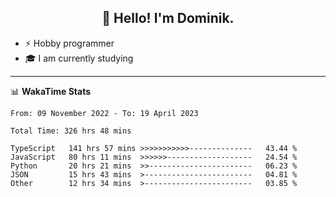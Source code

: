 <h2 align="center">👋 Hello! I'm Dominik.</h2>

- ⚡ Hobby programmer
- 🎓 I am currently studying

---
📊 **WakaTime Stats**
<!--START_SECTION:waka-->

```text
From: 09 November 2022 - To: 19 April 2023

Total Time: 326 hrs 48 mins

TypeScript   141 hrs 57 mins >>>>>>>>>>>--------------   43.44 %
JavaScript   80 hrs 11 mins  >>>>>>-------------------   24.54 %
Python       20 hrs 21 mins  >>-----------------------   06.23 %
JSON         15 hrs 43 mins  >------------------------   04.81 %
Other        12 hrs 34 mins  >------------------------   03.85 %
```

<!--END_SECTION:waka-->
